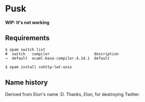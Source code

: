 # Pusk

**WIP: It's not working**

## Requirements

```opam
$ opam switch list
#  switch   compiler                    description
→  default  ocaml-base-compiler.4.14.1  default
```

```sh
$ opam install cohttp-lwt-unix
```

## Name history

Derived from Elon's name :D. Thanks, Elon, for destroying Twitter.

